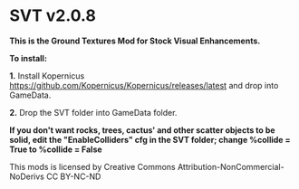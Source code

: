 # SVT v2.0.8

**This is the Ground Textures Mod for Stock Visual Enhancements.**

**To install:**

**1.** Install Kopernicus https://github.com/Kopernicus/Kopernicus/releases/latest
and drop into GameData.

**2.** Drop the SVT folder into GameData folder.

**If you don't want rocks, trees, cactus' and other scatter objects to be solid, edit the "EnableColliders" cfg in the SVT folder; change %collide = True to %collide = False**


This mods is licensed by Creative Commons Attribution-NonCommercial-NoDerivs 
CC BY-NC-ND 

